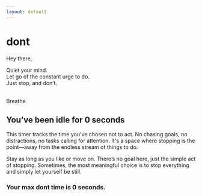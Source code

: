 ```yaml
---
layout: default
---
```


# dont<span id="text"></span>

Hey there,

Quiet your mind.<br>
Let go of the constant urge to do.<br>
Just stop, and don’t.<br><br>

Breathe <span id="breathing-box"></span><span id="breathing-state"></span>

## You’ve been idle for **<span id="counter">0</span> seconds**

This timer tracks the time you've chosen not to act. No chasing goals, no distractions, no tasks calling for attention. It's a space where stopping is the point—away from the endless stream of things to do.

Stay as long as you like or move on. There’s no goal here, just the simple act of stopping. Sometimes, the most meaningful choice is to stop everything and simply let yourself be still.

### Your max dont time is <span id="most-dont-time">0</span> seconds.

<script>
    let idleTime = 0, mostIdleTime = 0, idleInterval;
    let exclamations = 0, maxExclamations = 4, mouseTimeout;

    const text = document.getElementById('text');
    const counterElem = document.getElementById("counter");
    const maxDontTimeElem = document.getElementById("most-dont-time");

    let breatheLines = 0, breatheState = 0;
    const maxBreatheLines = 16;
    const breathingBox = document.getElementById('breathing-box');
    const breathingState = document.getElementById('breathing-state');
    const breathingLabels = ["Inhale", "Hold", "Exhale"];
    let breathingInterval;

    function updateMaxTime() {
        if (idleTime > mostIdleTime) {
            mostIdleTime = idleTime;
            maxDontTimeElem.textContent = mostIdleTime;
        }
    }

    function resetCounter() {
        updateMaxTime();
        idleTime = 0;
        counterElem.textContent = idleTime;
    }

    function updateText() {
        text.textContent = `${'!'.repeat(exclamations)}`;
    }

    const scheduleRemoval = () => {
        if (exclamations > 0) {
            setTimeout(() => {
                exclamations--;
                updateText();
                if (exclamations > 0) scheduleRemoval();
            }, 2000);
        }
    };

    function startIdleTimer() {
        idleInterval = setInterval(() => {
            idleTime++;
            counterElem.textContent = idleTime;
            updateMaxTime();
        }, 1000);
    }

    const updateBreathingBox = () => {
        const boxContent = "+".repeat(breatheLines) + "-".repeat(maxBreatheLines - breatheLines);
        breathingBox.textContent = `[${boxContent}] ${breathingLabels[breatheState]}`;
    };

    const startInhale = () => {
        breatheState = 0;
        breatheLines = 0;
        breathingInterval = setInterval(() => {
            if (breatheLines < maxBreatheLines) {
                breatheLines++;
                updateBreathingBox();
            } else {
                clearInterval(breathingInterval);
                startHold();
            }
        }, 250);
    };

    const startHold = () => {
        breatheState = 1;
        let isBold = false, holdTime = 0;
        updateBreathingBox();
        breathingInterval = setInterval(() => {
            breathingBox.style.fontWeight = isBold ? 'bold' : 'normal';
            isBold = !isBold;
            holdTime++;
            if (holdTime >= 8) {
                clearInterval(breathingInterval);
                startExhale();
            }
        }, 500);
    };

    const startExhale = () => {
        breatheState = 2;
        breathingInterval = setInterval(() => {
            if (breatheLines > 0) {
                breatheLines--;
                updateBreathingBox();
            } else {
                clearInterval(breathingInterval);
                startInhale();
            }
        }, 400);
    };

    document.onclick = () => {
        resetCounter();
        if (exclamations < maxExclamations) {
            exclamations++;
            updateText();
        }
    };

    document.onmousemove = () => {
        clearTimeout(mouseTimeout);
        resetCounter();
        if (exclamations === 0) {
            exclamations++;
            updateText();
        }
        mouseTimeout = setTimeout(() => {
            exclamations--;
            updateText();
            if (exclamations > 0) scheduleRemoval();
        }, 2000);
    };

    window.onload = function() {
        startIdleTimer();
        startInhale();
    };

</script>
